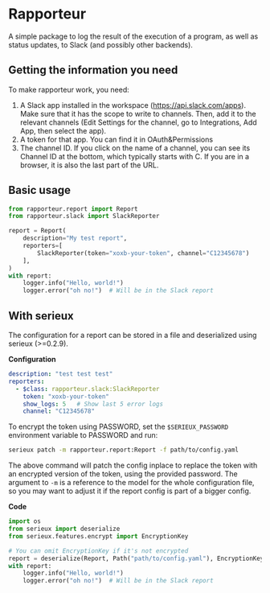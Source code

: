 
# Rapporteur

A simple package to log the result of the execution of a program, as well as status updates, to Slack (and possibly other backends).


## Getting the information you need

To make rapporteur work, you need:

1. A Slack app installed in the workspace (https://api.slack.com/apps). Make sure that it has the scope to write to channels. Then, add it to the relevant channels (Edit Settings for the channel, go to Integrations, Add App, then select the app).
2. A token for that app. You can find it in OAuth&Permissions
3. The channel ID. If you click on the name of a channel, you can see its Channel ID at the bottom, which typically starts with C. If you are in a browser, it is also the last part of the URL.


## Basic usage

```python
from rapporteur.report import Report
from rapporteur.slack import SlackReporter

report = Report(
    description="My test report",
    reporters=[
        SlackReporter(token="xoxb-your-token", channel="C12345678")
    ],
)
with report:
    logger.info("Hello, world!")
    logger.error("oh no!")  # Will be in the Slack report
```


## With serieux

The configuration for a report can be stored in a file and deserialized using serieux (>=0.2.9).

**Configuration**

```yaml
description: "test test test"
reporters:
  - $class: rapporteur.slack:SlackReporter
    token: "xoxb-your-token"
    show_logs: 5   # Show last 5 error logs
    channel: "C12345678"
```

To encrypt the token using PASSWORD, set the `$SERIEUX_PASSWORD` environment variable to PASSWORD and run:

```bash
serieux patch -m rapporteur.report:Report -f path/to/config.yaml
```

The above command will patch the config inplace to replace the token with an encrypted version of the token, using the provided password. The argument to `-m` is a reference to the model for the whole configuration file, so you may want to adjust it if the report config is part of a bigger config.

**Code**

```python
import os
from serieux import deserialize
from serieux.features.encrypt import EncryptionKey

# You can omit EncryptionKey if it's not encrypted
report = deserialize(Report, Path("path/to/config.yaml"), EncryptionKey(os.environ[SERIEUX_PASSWORD]))
with report:
    logger.info("Hello, world!")
    logger.error("oh no!")  # Will be in the Slack report
```
